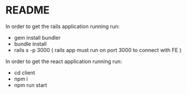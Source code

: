 # README

In order to get the rails application running run:

- gem install bundler
- bundle install
- rails s -p 3000 ( rails app must run on port 3000 to connect with FE )

In order to get the react application running run:

- cd client
- npm i
- npm run start
